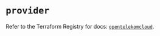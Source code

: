 # `provider`

Refer to the Terraform Registry for docs: [`opentelekomcloud`](https://registry.terraform.io/providers/opentelekomcloud/opentelekomcloud/1.36.19/docs).
